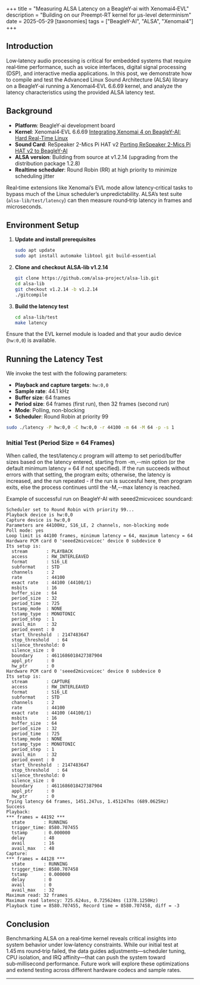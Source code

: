 +++
title = "Measuring ALSA Latency on a BeagleY‑ai with Xenomai4‑EVL"
description = "Building on our Preempt-RT kernel for μs-level determinism"
date = 2025-05-29
[taxonomies]
tags = ["BeagleY-AI", "ALSA", "Xenomai4"]
+++


## Introduction

Low‑latency audio processing is critical for embedded systems that require real‑time performance, such as voice interfaces, digital signal processing (DSP), and interactive media applications. In this post, we demonstrate how to compile and test the Advanced Linux Sound Architecture (ALSA) library on a BeagleY‑ai running a Xenomai4‑EVL 6.6.69 kernel, and analyze the latency characteristics using the provided ALSA latency test.

## Background

* **Platform**: BeagleY‑ai development board
* **Kernel**: Xenomai4‑EVL 6.6.69 [Integrating Xenomai 4 on BeagleY-AI: Hard Real-Time Linux](../xenomai4-beagleyai/)
* **Sound Card**: ReSpeaker 2-Mics Pi HAT v2 [Porting ReSpeaker 2-Mics Pi HAT v2 to BeagleY-AI](../respeaker-beagleyai/)
* **ALSA version**: Building from source at v1.2.14 (upgrading from the distribution package 1.2.8)
* **Realtime scheduler**: Round Robin (RR) at high priority to minimize scheduling jitter

Real‑time extensions like Xenomai’s EVL mode allow latency‑critical tasks to bypass much of the Linux scheduler’s unpredictability. ALSA’s test suite (`alsa-lib/test/latency`) can then measure round‑trip latency in frames and microseconds.

## Environment Setup

1. **Update and install prerequisites**

   ```bash
   sudo apt update
   sudo apt install automake libtool git build-essential
   ```

2. **Clone and checkout ALSA‑lib v1.2.14**

   ```bash
   git clone https://github.com/alsa-project/alsa-lib.git
   cd alsa-lib
   git checkout v1.2.14 -b v1.2.14
   ./gitcompile
   ```

3. **Build the latency test**

   ```bash
   cd alsa-lib/test
   make latency
   ```

Ensure that the EVL kernel module is loaded and that your audio device (`hw:0,0`) is available.

## Running the Latency Test

We invoke the test with the following parameters:

* **Playback and capture targets**: `hw:0,0`
* **Sample rate**: 44.1 kHz
* **Buffer size**: 64 frames
* **Period size**: 64 frames (first run), then 32 frames (second run)
* **Mode**: Polling, non-blocking
* **Scheduler**: Round Robin at priority 99

```bash
sudo ./latency -P hw:0,0 -C hw:0,0 -r 44100 -m 64 -M 64 -p -s 1
```

### Initial Test (Period Size = 64 Frames)

When called, the test/latency.c program will attemp to set period/buffer sizes based on the latency entered, starting from -m,--min option (or the default minimum latency = 64 if not specified). If the run succeeds without errors with that setting, the program exits; otherwise, the latency is increased, and the run repeated - if the run is succesful here, then program exits, else the process continues until the -M,--max latency is reached.

Example of successful run on BeagleY-AI with seeed2micvoicec soundcard:
```
Scheduler set to Round Robin with priority 99...
Playback device is hw:0,0
Capture device is hw:0,0
Parameters are 44100Hz, S16_LE, 2 channels, non-blocking mode
Poll mode: yes
Loop limit is 44100 frames, minimum latency = 64, maximum latency = 64
Hardware PCM card 0 'seeed2micvoicec' device 0 subdevice 0
Its setup is:
  stream       : PLAYBACK
  access       : RW_INTERLEAVED
  format       : S16_LE
  subformat    : STD
  channels     : 2
  rate         : 44100
  exact rate   : 44100 (44100/1)
  msbits       : 16
  buffer_size  : 64
  period_size  : 32
  period_time  : 725
  tstamp_mode  : NONE
  tstamp_type  : MONOTONIC
  period_step  : 1
  avail_min    : 32
  period_event : 0
  start_threshold  : 2147483647
  stop_threshold   : 64
  silence_threshold: 0
  silence_size : 0
  boundary     : 4611686018427387904
  appl_ptr     : 0
  hw_ptr       : 0
Hardware PCM card 0 'seeed2micvoicec' device 0 subdevice 0
Its setup is:
  stream       : CAPTURE
  access       : RW_INTERLEAVED
  format       : S16_LE
  subformat    : STD
  channels     : 2
  rate         : 44100
  exact rate   : 44100 (44100/1)
  msbits       : 16
  buffer_size  : 64
  period_size  : 32
  period_time  : 725
  tstamp_mode  : NONE
  tstamp_type  : MONOTONIC
  period_step  : 1
  avail_min    : 32
  period_event : 0
  start_threshold  : 2147483647
  stop_threshold   : 64
  silence_threshold: 0
  silence_size : 0
  boundary     : 4611686018427387904
  appl_ptr     : 0
  hw_ptr       : 0
Trying latency 64 frames, 1451.247us, 1.451247ms (689.0625Hz)
Success
Playback:
*** frames = 44192 ***
  state       : RUNNING
  trigger_time: 8580.707455
  tstamp      : 0.000000
  delay       : 48
  avail       : 16
  avail_max   : 48
Capture:
*** frames = 44128 ***
  state       : RUNNING
  trigger_time: 8580.707458
  tstamp      : 0.000000
  delay       : 0
  avail       : 0
  avail_max   : 32
Maximum read: 32 frames
Maximum read latency: 725.624us, 0.725624ms (1378.1250Hz)
Playback time = 8580.707455, Record time = 8580.707458, diff = -3
```

## Conclusion

Benchmarking ALSA on a real‑time kernel reveals critical insights into system behavior under low‑latency constraints. While our initial test at 1.45 ms round‑trip failed, the data guides adjustments—scheduler tuning, CPU isolation, and IRQ affinity—that can push the system toward sub‑millisecond performance. Future work will explore these optimizations and extend testing across different hardware codecs and sample rates.

---
